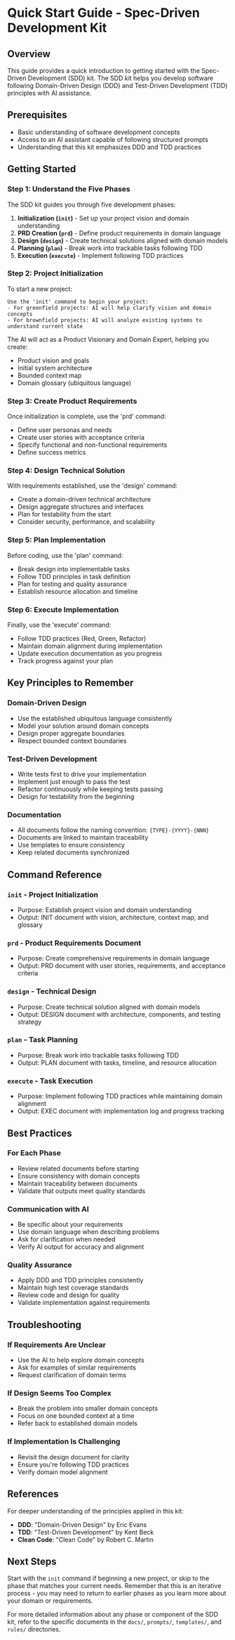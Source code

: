 # Quick Start Guide - Spec-Driven Development Kit

## Overview
This guide provides a quick introduction to getting started with the Spec-Driven Development (SDD) kit. The SDD kit helps you develop software following Domain-Driven Design (DDD) and Test-Driven Development (TDD) principles with AI assistance.

## Prerequisites
- Basic understanding of software development concepts
- Access to an AI assistant capable of following structured prompts
- Understanding that this kit emphasizes DDD and TDD practices

## Getting Started

### Step 1: Understand the Five Phases
The SDD kit guides you through five development phases:

1. **Initialization (`init`)** - Set up your project vision and domain understanding
2. **PRD Creation (`prd`)** - Define product requirements in domain language
3. **Design (`design`)** - Create technical solutions aligned with domain models
4. **Planning (`plan`)** - Break work into trackable tasks following TDD
5. **Execution (`execute`)** - Implement following TDD practices

### Step 2: Project Initialization
To start a new project:

```
Use the 'init' command to begin your project:
- For greenfield projects: AI will help clarify vision and domain concepts
- For brownfield projects: AI will analyze existing systems to understand current state
```

The AI will act as a Product Visionary and Domain Expert, helping you create:
- Product vision and goals
- Initial system architecture
- Bounded context map
- Domain glossary (ubiquitous language)

### Step 3: Create Product Requirements
Once initialization is complete, use the 'prd' command:
- Define user personas and needs
- Create user stories with acceptance criteria
- Specify functional and non-functional requirements
- Define success metrics

### Step 4: Design Technical Solution
With requirements established, use the 'design' command:
- Create a domain-driven technical architecture
- Design aggregate structures and interfaces
- Plan for testability from the start
- Consider security, performance, and scalability

### Step 5: Plan Implementation
Before coding, use the 'plan' command:
- Break design into implementable tasks
- Follow TDD principles in task definition
- Plan for testing and quality assurance
- Establish resource allocation and timeline

### Step 6: Execute Implementation
Finally, use the 'execute' command:
- Follow TDD practices (Red, Green, Refactor)
- Maintain domain alignment during implementation
- Update execution documentation as you progress
- Track progress against your plan

## Key Principles to Remember

### Domain-Driven Design
- Use the established ubiquitous language consistently
- Model your solution around domain concepts
- Design proper aggregate boundaries
- Respect bounded context boundaries

### Test-Driven Development
- Write tests first to drive your implementation
- Implement just enough to pass the test
- Refactor continuously while keeping tests passing
- Design for testability from the beginning

### Documentation
- All documents follow the naming convention: `{TYPE}-{YYYY}-{NNN}`
- Documents are linked to maintain traceability
- Use templates to ensure consistency
- Keep related documents synchronized

## Command Reference

### `init` - Project Initialization
- Purpose: Establish project vision and domain understanding
- Output: INIT document with vision, architecture, context map, and glossary

### `prd` - Product Requirements Document
- Purpose: Create comprehensive requirements in domain language
- Output: PRD document with user stories, requirements, and acceptance criteria

### `design` - Technical Design
- Purpose: Create technical solution aligned with domain models
- Output: DESIGN document with architecture, components, and testing strategy

### `plan` - Task Planning
- Purpose: Break work into trackable tasks following TDD
- Output: PLAN document with tasks, timeline, and resource allocation

### `execute` - Task Execution
- Purpose: Implement following TDD practices while maintaining domain alignment
- Output: EXEC document with implementation log and progress tracking

## Best Practices

### For Each Phase
- Review related documents before starting
- Ensure consistency with domain concepts
- Maintain traceability between documents
- Validate that outputs meet quality standards

### Communication with AI
- Be specific about your requirements
- Use domain language when describing problems
- Ask for clarification when needed
- Verify AI output for accuracy and alignment

### Quality Assurance
- Apply DDD and TDD principles consistently
- Maintain high test coverage standards
- Review code and design for quality
- Validate implementation against requirements

## Troubleshooting

### If Requirements Are Unclear
- Use the AI to help explore domain concepts
- Ask for examples of similar requirements
- Request clarification of domain terms

### If Design Seems Too Complex
- Break the problem into smaller domain concepts
- Focus on one bounded context at a time
- Refer back to established domain models

### If Implementation Is Challenging
- Revisit the design document for clarity
- Ensure you're following TDD practices
- Verify domain model alignment

## References

For deeper understanding of the principles applied in this kit:

- **DDD**: "Domain-Driven Design" by Eric Evans
- **TDD**: "Test-Driven Development" by Kent Beck
- **Clean Code**: "Clean Code" by Robert C. Martin

## Next Steps

Start with the `init` command if beginning a new project, or skip to the phase that matches your current needs. Remember that this is an iterative process - you may need to return to earlier phases as you learn more about your domain or requirements.

For more detailed information about any phase or component of the SDD kit, refer to the specific documents in the `docs/`, `prompts/`, `templates/`, and `rules/` directories.